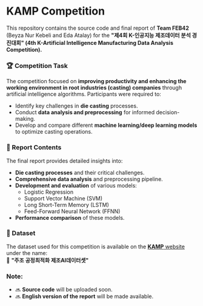 # KAMP Competition  

This repository contains the source code and final report of **Team FEB42** (Beyza Nur Kebeli and Eda Atalay) for the **"제4회 K-인공지능 제조데이터 분석 경진대회" (4th K-Artificial Intelligence Manufacturing Data Analysis Competition).**

### 🏆 Competition Task  
The competition focused on **improving productivity and enhancing the working environment in root industries (casting) companies** through artificial intelligence algorithms. Participants were required to:  
- Identify key challenges in **die casting** processes.  
- Conduct **data analysis and preprocessing** for informed decision-making.  
- Develop and compare different **machine learning/deep learning models** to optimize casting operations.  

### 📄 Report Contents  
The final report provides detailed insights into:  
- **Die casting processes** and their critical challenges.  
- **Comprehensive data analysis** and preprocessing pipeline.  
- **Development and evaluation** of various models:  
  - Logistic Regression  
  - Support Vector Machine (SVM)  
  - Long Short-Term Memory (LSTM)  
  - Feed-Forward Neural Network (FFNN)  
- **Performance comparison** of these models.  

### 📂 Dataset  
The dataset used for this competition is available on the [**KAMP** website](https://www.kamp-ai.kr/main) under the name:  
📌 **"주조 공정최적화 제조AI데이터셋"**  

### Note:
- 🔜 **Source code** will be uploaded soon.  
- 🔜 **English version of the report** will be made available.  
